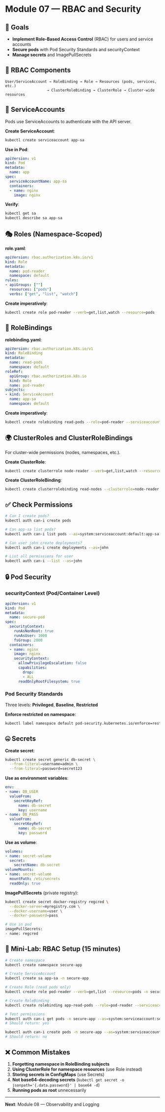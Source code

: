 # Module 07 — RBAC and Security

## 🎯 Goals

- **Implement Role-Based Access Control** (RBAC) for users and service accounts
- **Secure pods** with Pod Security Standards and securityContext
- **Manage secrets** and ImagePullSecrets

## 🔐 RBAC Components

```
User/ServiceAccount → RoleBinding → Role → Resources (pods, services, etc.)
                   → ClusterRoleBinding → ClusterRole → Cluster-wide resources
```

## 👤 ServiceAccounts

Pods use ServiceAccounts to authenticate with the API server.

**Create ServiceAccount**:
```bash
kubectl create serviceaccount app-sa
```

**Use in Pod**:
```yaml
apiVersion: v1
kind: Pod
metadata:
  name: app
spec:
  serviceAccountName: app-sa
  containers:
  - name: nginx
    image: nginx
```

**Verify**:
```bash
kubectl get sa
kubectl describe sa app-sa
```

## 🎭 Roles (Namespace-Scoped)

**role.yaml**:
```yaml
apiVersion: rbac.authorization.k8s.io/v1
kind: Role
metadata:
  name: pod-reader
  namespace: default
rules:
- apiGroups: [""]
  resources: ["pods"]
  verbs: ["get", "list", "watch"]
```

**Create imperatively**:
```bash
kubectl create role pod-reader --verb=get,list,watch --resource=pods
```

## 🔗 RoleBindings

**rolebinding.yaml**:
```yaml
apiVersion: rbac.authorization.k8s.io/v1
kind: RoleBinding
metadata:
  name: read-pods
  namespace: default
roleRef:
  apiGroup: rbac.authorization.k8s.io
  kind: Role
  name: pod-reader
subjects:
- kind: ServiceAccount
  name: app-sa
  namespace: default
```

**Create imperatively**:
```bash
kubectl create rolebinding read-pods --role=pod-reader --serviceaccount=default:app-sa
```

## 🌍 ClusterRoles and ClusterRoleBindings

For cluster-wide permissions (nodes, namespaces, etc.).

**Create ClusterRole**:
```bash
kubectl create clusterrole node-reader --verb=get,list,watch --resource=nodes
```

**Create ClusterRoleBinding**:
```bash
kubectl create clusterrolebinding read-nodes --clusterrole=node-reader --user=john
```

## ✅ Check Permissions

```bash
# Can I create pods?
kubectl auth can-i create pods

# Can app-sa list pods?
kubectl auth can-i list pods --as=system:serviceaccount:default:app-sa

# Can user john create deployments?
kubectl auth can-i create deployments --as=john

# List all permissions for user
kubectl auth can-i --list --as=john
```

## 🔒 Pod Security

### securityContext (Pod/Container Level)

```yaml
apiVersion: v1
kind: Pod
metadata:
  name: secure-pod
spec:
  securityContext:
    runAsNonRoot: true
    runAsUser: 1000
    fsGroup: 2000
  containers:
  - name: nginx
    image: nginx
    securityContext:
      allowPrivilegeEscalation: false
      capabilities:
        drop:
        - ALL
      readOnlyRootFilesystem: true
```

### Pod Security Standards

Three levels: **Privileged**, **Baseline**, **Restricted**

**Enforce restricted on namespace**:
```bash
kubectl label namespace default pod-security.kubernetes.io/enforce=restricted
```

## 🤐 Secrets

**Create secret**:
```bash
kubectl create secret generic db-secret \
  --from-literal=username=admin \
  --from-literal=password=secret123
```

**Use as environment variables**:
```yaml
env:
- name: DB_USER
  valueFrom:
    secretKeyRef:
      name: db-secret
      key: username
- name: DB_PASS
  valueFrom:
    secretKeyRef:
      name: db-secret
      key: password
```

**Use as volume**:
```yaml
volumes:
- name: secret-volume
  secret:
    secretName: db-secret
volumeMounts:
- name: secret-volume
  mountPath: /etc/secrets
  readOnly: true
```

**ImagePullSecrets** (private registry):
```bash
kubectl create secret docker-registry regcred \
  --docker-server=myregistry.com \
  --docker-username=user \
  --docker-password=pass

# Use in pod
imagePullSecrets:
- name: regcred
```

## 🧪 Mini-Lab: RBAC Setup (15 minutes)

```bash
# Create namespace
kubectl create namespace secure-app

# Create ServiceAccount
kubectl create sa app-sa -n secure-app

# Create Role (read pods only)
kubectl create role pod-reader --verb=get,list --resource=pods -n secure-app

# Create RoleBinding
kubectl create rolebinding app-read-pods --role=pod-reader --serviceaccount=secure-app:app-sa -n secure-app

# Test permissions
kubectl auth can-i get pods -n secure-app --as=system:serviceaccount:secure-app:app-sa
# Should return: yes

kubectl auth can-i create pods -n secure-app --as=system:serviceaccount:secure-app:app-sa
# Should return: no
```

## ❌ Common Mistakes

1. **Forgetting namespace in RoleBinding subjects**
2. **Using ClusterRole for namespace resources** (use Role instead)
3. **Storing secrets in ConfigMaps** (use Secrets)
4. **Not base64-decoding secrets** (`kubectl get secret -o jsonpath='{.data.password}' | base64 -d`)
5. **Running pods as root** unnecessarily

---

**Next**: Module 08 — Observability and Logging
